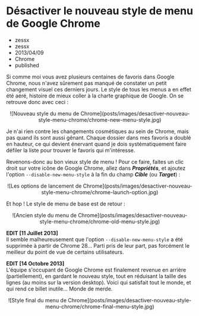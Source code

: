 # Désactiver le nouveau style de menu de Google Chrome
- zessx
- zessx
- 2013/04/09
- Chrome
- published

Si comme moi vous avez plusieurs centaines de favoris dans Google Chrome, nous n'avez sûrement pas manqué de constater un petit changement visuel ces derniers jours. Le style de tous les menus a en effet été aéré, histoire de mieux coller à la charte graphique de Google. On se retrouve donc avec ceci :

<center>![Nouveau style du menu de Chrome](posts/images/desactiver-nouveau-style-menu-chrome/chrome-new-menu-style.jpg)</center>

Je n'ai rien contre les changements cosmétiques au sein de Chrome, mais pas quand ils sont aussi gênant. Chaque dossier dans mes favoris a doublé en hauteur, ce qui devient énervant quand je dois systématiquement faire défiler la liste pour trouver le favoris qui m'intéresse.

Revenons-donc au bon vieux style de menu ! Pour ce faire, faites un clic droit sur votre icône de Google Chrome, allez dans ***Propriétés***, et ajoutez l'option `--disable-new-menu-style` à la fin du champ ***Cible*** (ou ***Target***) :

<center>![Les options de lancement de Chrome](posts/images/desactiver-nouveau-style-menu-chrome/chrome-launch-option.jpg)</center>

Et hop ! Le style de menu de base est de retour :

<center>![Ancien style du menu de Chrome](posts/images/desactiver-nouveau-style-menu-chrome/chrome-old-menu-style.jpg)</center>

**EDIT [11 Juillet 2013]**   
Il semble malheureusement que l'option `--disable-new-menu-style` a été supprimée à partir de Chrome 28... Parti pris de leur part, pas forcément le meilleur du point de vue de certains utilisateurs.

**EDIT [14 Octobre 2013]**   
L'équipe s'occupant de Google Chrome est finalement revenue en arrière (partiellement), en gardant le nouveau style, tout en réduisant la taille des lignes (au moins sur la version desktop). Voici qui satisfait tout le monde, et qui rend ce billet inutile... Monde de merde.

<center>![Style final du menu de Chrome](posts/images/desactiver-nouveau-style-menu-chrome/chrome-final-menu-style.jpg)</center>